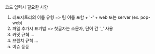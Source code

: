 코드 입력시 필요한 사항

1. 레포지토리의 이름 유형 => 팀 이름 포함 + '-' + web 또는 server (ex. pop-web)
2. 파일 추가시 표기법 => 첫글자는 소문자, 단어 간 '_' 사용
4. 커밋 규칙
   ...
6. 브렌치 규칙
   ...
8. 이슈 등등
